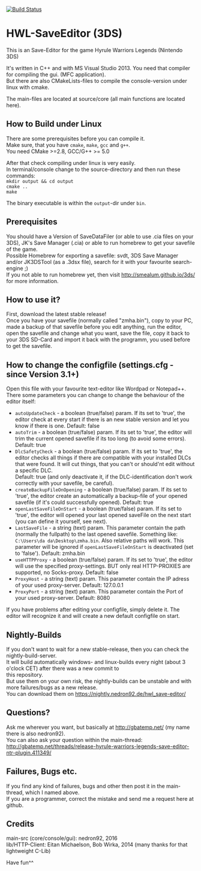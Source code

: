 [![Build Status](https://jenkins.nedron92.de/job/HWL_githubCompileAuto/badge/icon)](https://jenkins.nedron92.de/job/HWL_githubCompileAuto/)

# HWL-SaveEditor (3DS)
This is an Save-Editor for the game Hyrule Warriors Legends (Nintendo 3DS)

It's written in C++ and with MS Visual Studio 2013. You need that compiler for compiling the gui. (MFC application).  
But there are also CMakeLists-files to compile the console-version under linux with cmake.  

The main-files are located at source/core (all main functions are located here).  

## How to Build under Linux
There are some prerequisites before you can compile it.  
Make sure, that you have `cmake`, `make`, `gcc` and `g++`.  
You need CMake >=2.8, GCC/G++ >= 5.0  

After that check compiling under linux is very easily.  
In terminal/console change to the source-directory and then run these commands:  
`mkdir output && cd output`  
`cmake ..`  
`make`  

The binary executable is within the `output`-dir under `bin`.


## Prerequisites
You should have a Version of SaveDataFiler (or able to use .cia files on your 3DS), JK's Save Manager (.cia) or able to run homebrew to get your savefile of the game.  
Possible Homebrew for exporting a savefile: svdt, 3DS Save Manager and/or JK3DSTool (as a .3dsx file), search for it with your favourite search-engine ;)  
If you not able to run homebrew yet, then visit http://smealum.github.io/3ds/ for more information.   

## How to use it? 
First, download the latest stable release!  
Once you have your savefile (normally called "zmha.bin"), copy to your PC, made a backup of that savefile before you edit   anything, run the editor, open the savefile and change what you want, save the file, copy it back to your 3DS SD-Card and   import it back with the programm, you used before to get the savefile.   


## How to change the configfile (settings.cfg - since Version 3.1+)
Open this file with your favourite text-editor like Wordpad or Notepad++.  
There some parameters you can change to change the behaviour of the editor itself:  
* `autoUpdateCheck` - a boolean (true/false) param. If its set to 'true', the editor check at every start if there is an new stable version and let you know if there is one.  Default: false
* `autoTrim` - a boolean (true/false) param. If its set to 'true', the editor will trim the current opened savefile if its too long (to avoid some errors). Default: true
* `DlcSafetyCheck` - a boolean (true/false) param. If its set to 'true', the editor checks all things if there are compatible with your installed DLCs that were found. It will cut things, that you can't or should'nt edit without a specific DLC.  
Default: true (and only deactivate it, if the DLC-identification don't work correctly with your savefile, be careful).
* `createBackupFileOnOpening` - a boolean (true/false) param. If its set to 'true', the editor create an automatically a backup-file of your opened savefile (if it's could successfully opened). Default: true
* `openLastSaveFileOnStart` - a boolean (true/false) param. If its set to 'true', the editor will opened your last opened saveFile on the next start (you can define it yourself, see next).
* `LastSaveFile` - a string (text) param. This parameter contain the path (normally the fullpath) to the last opened savefile. 
Something like: `C:\Users\da da\Desktop\zmha.bin`. Also relative paths will work. This parameter will be ignored if `openLastSaveFileOnStart` is deactivated (set to 'false'). Default: zmha.bin
* `useHTTPProxy` - a boolean (true/false) param. If its set to 'true', the editor will use the specified proxy-settings. BUT only real HTTP-PROXIES are supported, no Socks-proxy.  Default: false
* `ProxyHost` - a string (text) param. This parameter contain the IP adress of your used proxy-server. Default: 127.0.0.1
* `ProxyPort` - a string (text) param. This parameter contain the Port of your used proxy-server. Default: 8080  
  
If you have problems after editing your configfile, simply delete it. The editor will recognize it and will create a new default configfile on start. 

## Nightly-Builds
If you don't want to wait for a new stable-release, then you can check the nightly-build-server.  
It will build automatically windows- and linux-builds every night (about 3 o'clock CET) after there was a new commit to  
this repository.  
But use them on your own risk, the nightly-builds can be unstable and with more failures/bugs as a new release.  
You can download them on https://nightly.nedron92.de/hwl_save-editor/


## Questions?
Ask me wherever you want, but basically at http://gbatemp.net/ (my name there is also nedron92).   
You can also ask your question within the main-thread:   
http://gbatemp.net/threads/release-hyrule-warriors-legends-save-editor-ntr-plugin.411349/

## Failures, Bugs etc.
If you find any kind of failures, bugs and other then post it in the main-thread, which I named above.   
If you are a programmer, correct the mistake and send me a request here at github.

## Credits
main-src (core/console/gui): nedron92, 2016  
lib/HTTP-Client: Eitan Michaelson, Bob Wirka, 2014 (many thanks for that lightweight C-Lib)   

Have fun^^

